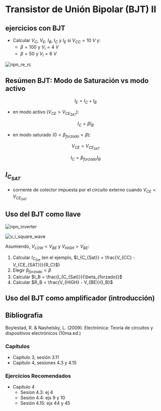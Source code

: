 # Transistor de Unión Bipolar (BJT) II

## ejercicios con BJT

- Calcular $V_C$, $V_E$, $I_B$, $I_C$ y $I_E$ si $V_{CC} = 10\ V$ y:
  - $\beta = 100$ y $V_i = 4\ V$ 
  - $\beta = 50$ y $V_i = 6\ V$

![npn_re_rc](https://julianodb.github.io/electronic_circuits_diagrams/npn_re_rc.png)

## Resúmen BJT: Modo de Saturación vs modo activo

$$I_E = I_C + I_B$$

- en modo activo ($V_{CE} > V_{CE_{SAT}}$):

$$I_C = \beta I_B $$

- en modo saturado ($0 < \beta_{forzado} < \beta$):

$$V_{CE} = V_{CE_{SAT}}$$

$$I_C = \beta_{forzado} I_B $$

## $I_{C_{SAT}}$

- corriente de colector impuesta por el circuito externo cuando $V_{CE} = V_{CE_{SAT}}$

## Uso del BJT como llave

![npn_inverter](https://julianodb.github.io/electronic_circuits_diagrams/npn_inverter.png)

![v_i_square_wave](https://julianodb.github.io/electronic_circuits_diagrams/v_i_square_wave.png)

Asumiendo, $V_{LOW} < V_{BE}$ y $V_{HIGH} > V_{BE}$:

1. Calcular $I_{C_{Sat}}$ (en el ejemplo, $I_{C_{Sat}} = \frac{V_{CC} - V_{CE_{SAT}}}{R_C}$)
2. Elegir $\beta_{forzado} < \beta$
3. Calcular $I_B = \frac{I_{C_{Sat}}}{\beta_{forzado}}$
4. Calcular $R_B = \frac{V_{HIGH} - V_{BE}}{I_B}$

## Uso del BJT como amplificador (introducción)

## Bibliografia

Boylestad, R. & Nashelsky, L. (2009). Electrónica: Teoría de circuitos y dispositivos electrónicos (10ma.ed.)

### Capítulos
- Capítulo 3, sesión 3.11
- Capítulo 4, sesiones 4.3 y 4.15

### Ejercícios Recomendados
- Capítulo 4
  - Sesíon 4.3: ej 4
  - Sesión 4.4: ejs 9 y 10
  - Sesión 4.15: ejs 44 y 45
